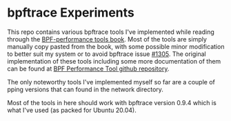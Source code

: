 # bpftrace Experiments
This repo contains various bpftrace tools I've implemented while reading through the [BPF-performance tools book](http://www.brendangregg.com/bpf-performance-tools-book.html).
Most of the tools are simply manually copy pasted from the book, with some possible minor modification to better suit my system or to avoid bpftrace issue [#1305](https://github.com/iovisor/bpftrace/issues/1305).
The original implementation of these tools including some more documentation of them can be found at [BPF Performance Tool github repository](https://github.com/brendangregg/bpf-perf-tools-book).

The only noteworthy tools I've implemented myself so far are a couple of pping versions that can found in the network directory.

Most of the tools in here should work with bpftrace version 0.9.4 which is what I've used (as packed for Ubuntu 20.04).
